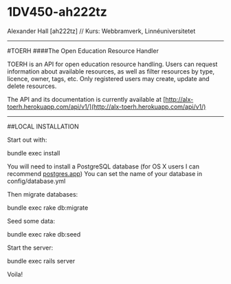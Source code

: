 1DV450-ah222tz
==============

Alexander Hall [ah222tz] // Kurs: Webbramverk, Linnéuniversitetet

- - -

#TOERH
####The Open Education Resource Handler

TOERH is an API for open education resource handling. Users can request information about available resources, as well as filter resources by type, licence, owner, tags, etc. Only registered users may create, update and delete resources.

The API and its documentation is currently available at [http://alx-toerh.herokuapp.com/api/v1/](http://alx-toerh.herokuapp.com/api/v1/)

- - -

##LOCAL INSTALLATION

Start out with:

  bundle exec install

You will need to install a PostgreSQL database (for OS X users I can recommend [postgres.app](http://postgresapp.com/)) You can set the name of your database in config/database.yml

Then migrate databases:

  bundle exec rake db:migrate

Seed some data:

  bundle exec rake db:seed


Start the server:

  bundle exec rails server


Voila!
